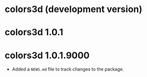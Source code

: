 # colors3d (development version)

# colors3d 1.0.1

# colors3d 1.0.1.9000

* Added a `NEWS.md` file to track changes to the package.
